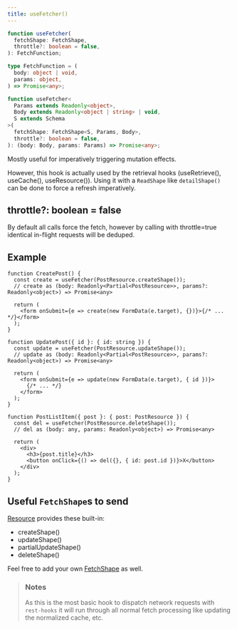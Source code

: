 ```yaml
---
title: useFetcher()
---
```


<!--DOCUSAURUS_CODE_TABS-->
<!--Type-->

```typescript
function useFetcher(
  fetchShape: FetchShape,
  throttle?: boolean = false,
): FetchFunction;

type FetchFunction = (
  body: object | void,
  params: object,
) => Promise<any>;
```

<!--With Generics-->

```typescript
function useFetcher<
  Params extends Readonly<object>,
  Body extends Readonly<object | string> | void,
  S extends Schema
>(
  fetchShape: FetchShape<S, Params, Body>,
  throttle?: boolean = false,
): (body: Body, params: Params) => Promise<any>;
```

<!--END_DOCUSAURUS_CODE_TABS-->

Mostly useful for imperatively triggering mutation effects.

However, this hook is actually used by the retrieval hooks (useRetrieve(), useCache(), useResource()). Using
it with a `ReadShape` like `detailShape()` can be done to force a refresh imperatively.

## throttle?: boolean = false

By default all calls force the fetch, however by calling with throttle=true identical
in-flight requests will be deduped.

## Example

```tsx
function CreatePost() {
  const create = useFetcher(PostResource.createShape());
  // create as (body: Readonly<Partial<PostResource>>, params?: Readonly<object>) => Promise<any>

  return (
    <form onSubmit={e => create(new FormData(e.target), {})}>{/* ... */}</form>
  );
}
```

```tsx
function UpdatePost({ id }: { id: string }) {
  const update = useFetcher(PostResource.updateShape());
  // update as (body: Readonly<Partial<PostResource>>, params?: Readonly<object>) => Promise<any>

  return (
    <form onSubmit={e => update(new FormData(e.target), { id })}>
      {/* ... */}
    </form>
  );
}
```

```tsx
function PostListItem({ post }: { post: PostResource }) {
  const del = useFetcher(PostResource.deleteShape());
  // del as (body: any, params: Readonly<object>) => Promise<any>

  return (
    <div>
      <h3>{post.title}</h3>
      <button onClick={() => del({}, { id: post.id })}>X</button>
    </div>
  );
}
```

## Useful `FetchShape`s to send

[Resource](./Resource.md#provided-and-overridable-methods) provides these built-in:

- createShape()
- updateShape()
- partialUpdateShape()
- deleteShape()

Feel free to add your own [FetchShape](./FetchShape.md) as well.

> ### Notes
>
> As this is the most basic hook to dispatch network requests with `rest-hooks` it will run through all normal fetch processing like updating
> the normalized cache, etc.
